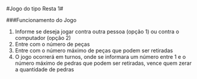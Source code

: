 #Jogo do tipo Resta 1#

###Funcionamento do Jogo

1. Informe se deseja jogar contra outra pessoa (opção 1) ou contra o computador (opção 2)
2. Entre com o número de peças
3. Entre com o número máximo de peças que podem ser retiradas
4. O jogo ocorrerá em turnos, onde se informara um número entre 1 e o número máximo de pedras que podem ser retiradas, vence quem zerar a quantidade de pedras
